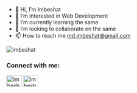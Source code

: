 - 👋 Hi, I’m Imbeshat
- 👀 I’m interested in Web Development
- 🌱 I’m currently learning the same
- 💞️ I’m looking to collaborate on the same
- 📫 How to reach me md.imbeshat@gmail.com

<!---
imbeshat/imbeshat is a ✨ special ✨ repository because its `README.md` (this file) appears on your GitHub profile.
You can click the Preview link to take a look at your changes.
--->
<p align="left"> <img src="https://komarev.com/ghpvc/?username=imbeshat&label=Profile%20views&color=414141&style=flat" alt="imbeshat" /> </p>
<h3 align="left">Connect with me:</h3>
<p align="left">
<a href="https://twitter.com/imbeshat7" target="_blank"><img align="center" src="https://raw.githubusercontent.com/rahuldkjain/github-profile-readme-generator/master/src/images/icons/Social/twitter.svg" alt="imbeshat" height="30" width="40" /></a>
<a href="https://www.linkedin.com/in/imbeshataslam7/" target="_blank"><img align="center" src="https://raw.githubusercontent.com/rahuldkjain/github-profile-readme-generator/master/src/images/icons/Social/linked-in-alt.svg" alt="imbeshat" height="30" width="40" /></a>
</p>
